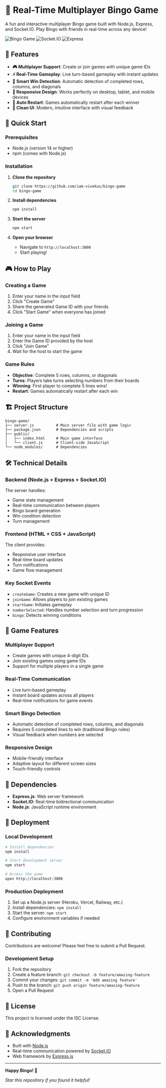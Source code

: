 # 🎲 Real-Time Multiplayer Bingo Game

A fun and interactive multiplayer Bingo game built with Node.js, Express, and Socket.IO. Play Bingo with friends in real-time across any device!

![Bingo Game](https://img.shields.io/badge/Node.js-14+-green)
![Socket.IO](https://img.shields.io/badge/Socket.IO-4.8.1-blue)
![Express](https://img.shields.io/badge/Express-4.21.2-orange)

## 🎯 Features

- **🎮 Multiplayer Support**: Create or join games with unique game IDs
- **⚡ Real-Time Gameplay**: Live turn-based gameplay with instant updates
- **🎯 Smart Win Detection**: Automatic detection of completed rows, columns, and diagonals
- **📱 Responsive Design**: Works perfectly on desktop, tablet, and mobile devices
- **🔄 Auto Restart**: Games automatically restart after each winner
- **🎨 Clean UI**: Modern, intuitive interface with visual feedback

## 🚀 Quick Start

### Prerequisites

- Node.js (version 14 or higher)
- npm (comes with Node.js)

### Installation

1. **Clone the repository**
   ```bash
   git clone https://github.com/iam-vivekus/bingo-game
   cd bingo-game
   ```

2. **Install dependencies**
   ```bash
   npm install
   ```

3. **Start the server**
   ```bash
   npm start
   ```

4. **Open your browser**
   - Navigate to `http://localhost:3000`
   - Start playing!

## 🎮 How to Play

### Creating a Game

1. Enter your name in the input field
2. Click "Create Game"
3. Share the generated Game ID with your friends
4. Click "Start Game" when everyone has joined

### Joining a Game

1. Enter your name in the input field
2. Enter the Game ID provided by the host
3. Click "Join Game"
4. Wait for the host to start the game

### Game Rules

- **Objective**: Complete 5 rows, columns, or diagonals
- **Turns**: Players take turns selecting numbers from their boards
- **Winning**: First player to complete 5 lines wins!
- **Restart**: Games automatically restart after each win

## 🏗️ Project Structure

```
bingo-game/
├── server.js          # Main server file with game logic
├── package.json       # Dependencies and scripts
├── public/
│   ├── index.html     # Main game interface
│   └── client.js      # Client-side JavaScript
└── node_modules/      # Dependencies
```

## 🛠️ Technical Details

### Backend (Node.js + Express + Socket.IO)

The server handles:
- Game state management
- Real-time communication between players
- Bingo board generation
- Win condition detection
- Turn management

### Frontend (HTML + CSS + JavaScript)

The client provides:
- Responsive user interface
- Real-time board updates
- Turn notifications
- Game flow management

### Key Socket Events

- `createGame`: Creates a new game with unique ID
- `joinGame`: Allows players to join existing games
- `startGame`: Initiates gameplay
- `numberSelected`: Handles number selection and turn progression
- `bingo`: Detects winning conditions

## 🎯 Game Features

### Multiplayer Support
- Create games with unique 4-digit IDs
- Join existing games using game IDs
- Support for multiple players in a single game

### Real-Time Communication
- Live turn-based gameplay
- Instant board updates across all players
- Real-time notifications for game events

### Smart Bingo Detection
- Automatic detection of completed rows, columns, and diagonals
- Requires 5 completed lines to win (traditional Bingo rules)
- Visual feedback when numbers are selected

### Responsive Design
- Mobile-friendly interface
- Adaptive layout for different screen sizes
- Touch-friendly controls

## 🔧 Dependencies

- **Express.js**: Web server framework
- **Socket.IO**: Real-time bidirectional communication
- **Node.js**: JavaScript runtime environment

## 🚀 Deployment

### Local Development

```bash
# Install dependencies
npm install

# Start development server
npm start

# Access the game
open http://localhost:3000
```

### Production Deployment

1. Set up a Node.js server (Heroku, Vercel, Railway, etc.)
2. Install dependencies: `npm install`
3. Start the server: `npm start`
4. Configure environment variables if needed

## 🤝 Contributing

Contributions are welcome! Please feel free to submit a Pull Request.

### Development Setup

1. Fork the repository
2. Create a feature branch: `git checkout -b feature/amazing-feature`
3. Commit your changes: `git commit -m 'Add amazing feature'`
4. Push to the branch: `git push origin feature/amazing-feature`
5. Open a Pull Request

## 📝 License

This project is licensed under the ISC License.

## 🙏 Acknowledgments

- Built with [Node.js](https://nodejs.org/)
- Real-time communication powered by [Socket.IO](https://socket.io/)
- Web framework by [Express.js](https://expressjs.com/)

---

**Happy Bingo! 🎲**

*Star this repository if you found it helpful!* 

